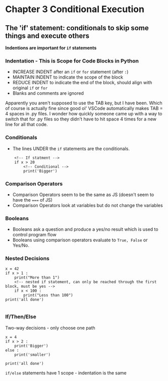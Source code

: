 # Chapter 3 Conditional Execution

## The 'if' statement: conditionals to skip some things and execute others

**Indentions are important for ```if``` statements**
### Indentation - This is Scope for Code Blocks in Python
- INCREASE INDENT after an ```if``` or ```for``` statement (after ```:```)
- MAINTAIN INDENT to indicate the scope of the block
- REDUCE INDENT to indicate the end of the block, should align with original ```if``` or ```for```
- Blanks and comments are ignored

Apparently you aren't supposed to use the TAB key, but I have been. Which of course is actually fine since good ol' VSCode automatically makes TAB = 4 spaces in .py files. I wonder how quickly someone came up with a way to switch that for .py files so they didn't have to hit space 4 times for a new line for all that code.  

### Conditionals

- The lines UNDER the ```if``` statements are the conditionals. 

```
    <!-- If statment -->
    if x > 20
        <!-- Conditional -->
        print('Bigger')
```

### Comparison Operators 
- Comparison Operators seem to be the same as JS (doesn't seem to have the ```===``` of JS)
- Comparison Operators look at variables but do not change the variables

### Booleans
- Booleans ask a question and produce a yes/no result which is used to control program flow
- Booleans using comparison operators evaluate to ```True, False``` or Yes/No. 

### Nested Decisions

```
x = 42
if x > 1 :
    print("More than 1")
    <!-- nested if statement, can only be reached through the first block, must be yes -->
    if x < 100 :
        print("Less than 100")
print('all done')


```

### If/Then/Else
Two-way decisions - only choose one path

```
x = 4 
if x > 2 :
    print('Bigger')
else :
    print('smaller')

print('all done')

```

```if/else``` statements have 1 scope - indentation is the same